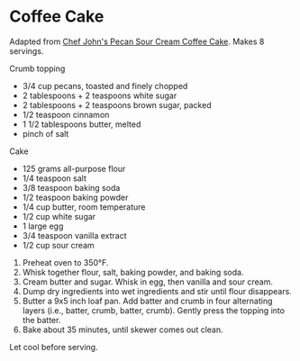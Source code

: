 # Coffee Cake

Adapted from [Chef John's Pecan Sour Cream Coffee Cake](http://foodwishes.blogspot.com/2016/04/pecan-sour-cream-coffee-cake-now-with.html). Makes 8 servings.

Crumb topping
- 3/4 cup pecans, toasted and finely chopped
- 2 tablespoons + 2 teaspoons white sugar
- 2 tablespoons + 2 teaspoons brown sugar, packed
- 1/2 teaspoon cinnamon
- 1 1/2 tablespoons butter, melted
- pinch of salt

Cake
- 125 grams all-purpose flour
- 1/4 teaspoon salt
- 3/8 teaspoon baking soda
- 1/2 teaspoon baking powder
- 1/4 cup butter, room temperature
- 1/2 cup white sugar
- 1 large egg
- 3/4 teaspoon vanilla extract
- 1/2 cup sour cream

1. Preheat oven to 350&deg;F.
2. Whisk together flour, salt, baking powder, and baking soda.
3. Cream butter and sugar. Whisk in egg, then vanilla and sour cream.
4. Dump dry ingredients into wet ingredients and stir until flour disappears.
5. Butter a 9x5 inch loaf pan. Add batter and crumb in four alternating layers (i.e., batter, crumb, batter, crumb). Gently press the topping into the batter.
6. Bake about 35 minutes, until skewer comes out clean.

Let cool before serving.
